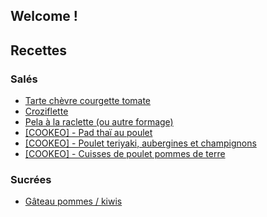 ## Welcome ! 

## Recettes 

### Salés 

* [Tarte chèvre courgette tomate](sale/tarte-chevre-courgette-tomate.html)
* [Croziflette](sale/croziflette.html)
* [Pela à la raclette (ou autre formage)](sale/pela_raclette.html)
* [[COOKEO] - Pad thaï au poulet](sale/pad_thai_poulet.html)
* [[COOKEO] - Poulet teriyaki, aubergines et champignons](sale/poulet_teriyaki.html)
* [[COOKEO] - Cuisses de poulet pommes de terre](sale/cuisse_poulet_pomme_terre.html)

### Sucrées

* [Gâteau pommes / kiwis](sucree/gateau_pommes_kiwis.html)
